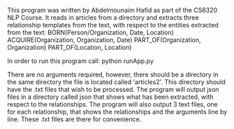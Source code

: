 This program was written by Abdelmounaim Hafid as part of the CS6320 NLP Course.
It reads in articles from a directory and extracts three relationship templates 
from the text, with respect to the entities extracted from the text:
    BORN(Person/Organization, Date, Location)
    ACQUIRE(Organization, Organization, Date)
    PART_OF(Organization, Organization)
    PART_OF(Location, Location)
    
    
In order to run this program call:
    python runApp.py

There are no arguments required, however, there should be a directory in the same
directory the file is located called 'articles2'. This directory should have the 
.txt files that wish to be processed. The program will output json files in a 
directory called json that shows what has been extracted, with respect to the
relationships. The program will also output 3 text files, one for each relationship,
that shows the relationships and the arguments line by line. These .txt files are there 
for convenience. 
